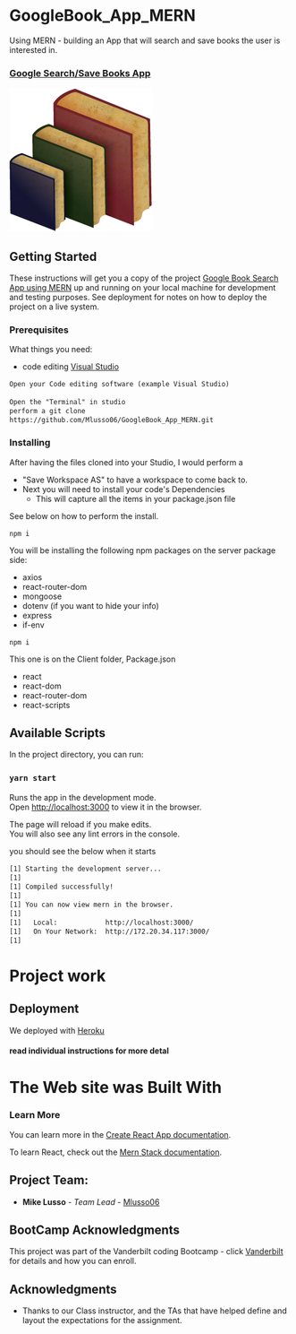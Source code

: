 # GoogleBook_App_MERN
Using MERN - building an App that will search and save books the user is interested in.


### [Google Search/Save Books App]( https://googlebooks1901.herokuapp.com/search)

![Google Book Search](./client/public/books-icon.png)

## Getting Started

These instructions will get you a copy of the project [Google Book Search App using MERN](https://github.com/Mlusso06/GoogleBook_App_MERN) up and running on your local machine for development and testing purposes. See deployment for notes on how to deploy the project on a live system.

### Prerequisites

What things you need: 
* code editing [Visual Studio](https://visualstudio.microsoft.com/)

```
Open your Code editing software (example Visual Studio)

Open the "Terminal" in studio
perform a git clone  https://github.com/Mlusso06/GoogleBook_App_MERN.git
```

### Installing

After having the files cloned into your Studio, I would perform a 
* "Save Workspace AS" to have a workspace to come back to.
* Next you will need to install your code's Dependencies
    * This will capture all the items in your package.json file

See below on how to perform the install.

```
npm i
```
You will be installing the following npm packages on the server package side:
* axios
* react-router-dom
* mongoose
* dotenv (if you want to hide your info)
* express
* if-env
```
npm i 
```
This one is on the Client folder, Package.json
* react
* react-dom
* react-router-dom
* react-scripts

## Available Scripts

In the project directory, you can run:

### `yarn start`

Runs the app in the development mode.<br />
Open [http://localhost:3000](http://localhost:3000) to view it in the browser.

The page will reload if you make edits.<br />
You will also see any lint errors in the console.

you should see the below when it starts
```
[1] Starting the development server...
[1]
[1] Compiled successfully!
[1]
[1] You can now view mern in the browser.
[1]
[1]   Local:            http://localhost:3000/
[1]   On Your Network:  http://172.20.34.117:3000/
[1]

```


# Project work

## Deployment

We deployed with [Heroku](https://dashboard.heroku.com/apps)


#### read individual instructions for more detal

# The Web site was Built With

### Learn More

You can learn more in the [Create React App documentation](https://facebook.github.io/create-react-app/docs/getting-started).

To learn React, check out the [Mern Stack documentation](https://medium.com/swlh/how-to-create-your-first-mern-mongodb-express-js-react-js-and-node-js-stack-7e8b20463e66).


## Project Team:

* **Mike Lusso** - *Team Lead* - [Mlusso06](https://github.com/Mlusso06)

## BootCamp Acknowledgments 

This project was part of the Vanderbilt coding Bootcamp - click [Vanderbilt](https://bootcamps.vanderbilt.edu/)  for details and how you can enroll.

## Acknowledgments

* Thanks to our Class instructor, and the TAs that have helped define and layout the expectations for the assignment.